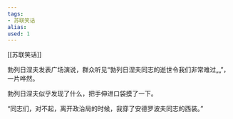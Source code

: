 ```yaml
---
tags: 
- 苏联笑话 
alias:
used: 1
---
```

[[苏联笑话]]


勃列日涅夫发表广场演说，群众听见“勃列日涅夫同志的逝世令我们非常难过„„”，一片哗然。

勃列日涅夫似乎发现了什么，把手伸进口袋摸了一下。

“同志们，对不起，离开政治局的时候，我穿了安德罗波夫同志的西装。” 